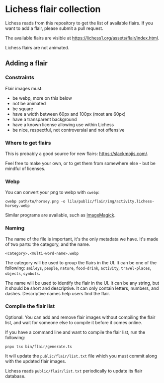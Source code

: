 # Lichess flair collection

Lichess reads from this repository to get the list of available flairs.
If you want to add a flair, please submit a pull request.

The available flairs are visible at https://lichess1.org/assets/flair/index.html.

Lichess flairs are not animated.

## Adding a flair

### Constraints

Flair images must:

- be webp, more on this below
- not be animated
- be square
- have a width between 60px and 100px (most are 60px)
- have a transparent background
- have a known license allowing use within Lichess
- be nice, respectful, not controversial and not offensive

### Where to get flairs

This is probably a good source for new flairs: https://slackmojis.com/.

Feel free to make your own, or to get them from somewhere else - but be mindful of licenses.

### Webp

You can convert your png to webp with `cwebp`:

```shell
cwebp path/to/horsey.png -o lila/public/flair/img/activity.lichess-horsey.webp
```

Similar programs are available, such as [ImageMagick](https://imagemagick.org/index.php).

### Naming

The name of the file is important, it's the only metadata we have. It's made of two parts: the category, and the name.

`<category>.<multi-word-name>.webp`

The category will be used to group the flairs in the UI. It can be one of the following:
`smileys`, `people`, `nature`, `food-drink`, `activity`, `travel-places`, `objects`, `symbols`.

The name will be used to identify the flair in the UI. It can be any string, but it should be short and descriptive.
It can only contain letters, numbers, and dashes. Descriptive names help users find the flair.

### Compile the flair list

Optional. You can add and remove flair images without compiling the flair list,
and wait for someone else to compile it before it comes online.

If you have a command line and want to compile the flair list, run the following:

```shell
pnpx tsx bin/flair/generate.ts
```

It will update the `public/flair/list.txt` file which you must commit along with the updated flair images.

Lichess reads `public/flair/list.txt` periodically to update its flair database.
